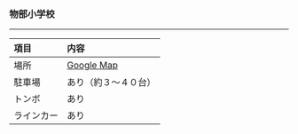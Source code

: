 ### 物部小学校
---
|項目|内容|
|:---|:---|
|場所|[Google Map](https://www.google.co.jp/maps/@35.047837,135.9795154,329m/data=!3m1!1e3?hl=ja)|
|駐車場|あり（約３～４０台）|
|トンボ|あり|
|ラインカー|あり|
